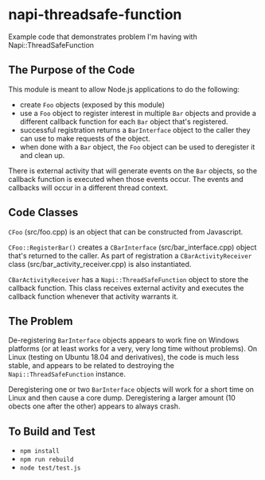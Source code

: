 # napi-threadsafe-function
Example code that demonstrates problem I'm having with Napi::ThreadSafeFunction

## The Purpose of the Code
This module is meant to allow Node.js applications to do the following:

- create `Foo` objects (exposed by this module)
- use a `Foo` object to register interest in multiple `Bar` objects and provide a different callback function for each `Bar` object that's registered.
- successful registration returns a `BarInterface` object to the caller they can use to make requests of the object.
- when done with a `Bar` object, the `Foo` object can be used to deregister it and clean up.

There is external activity that will generate events on the `Bar` objects, so the callback function is executed when those events occur.  The events and callbacks will occur in a different thread context.

## Code Classes

`CFoo` (src/foo.cpp) is an object that can be constructed from Javascript.

`CFoo::RegisterBar()` creates a `CBarInterface` (src/bar_interface.cpp) object that's returned to the caller. As part of registration a `CBarActivityReceiver` class (src/bar_activity_receiver.cpp) is also instantiated.

`CBarActivityReceiver` has a `Napi::ThreadSafeFunction` object to store the callback function.  This class receives external activity and executes the callback function whenever that activity warrants it.

## The Problem
De-registering `BarInterface` objects appears to work fine on Windows platforms (or at least works for a very, very long time without problems).  On Linux (testing on Ubuntu 18.04 and derivatives), the code is much less stable, and appears to be related to destroying the `Napi::ThreadSafeFunction` instance.

Deregistering one or two `BarInterface` objects will work for a short time on Linux and then cause a core dump.  Deregistering a larger amount (10 obects one after the other) appears to always crash.


## To Build and Test
- `npm install`
- `npm run rebuild`
- `node test/test.js`

